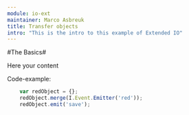 ```yaml
---
module: io-ext
maintainer: Marco Asbreuk
title: Transfer objects
intro: "This is the intro to this example of Extended IO"
---
```

#The Basics#

Here your content

Code-example:

```js
    var redObject = {};
    redObject.merge(I.Event.Emitter('red'));
    redObject.emit('save');
```

<!--
<script src="../../../build/core/core-min.js"></script>
<script>
    ITSA.ready().then(
        function() {
            // enter your code here
        }
    );
</script>
-->